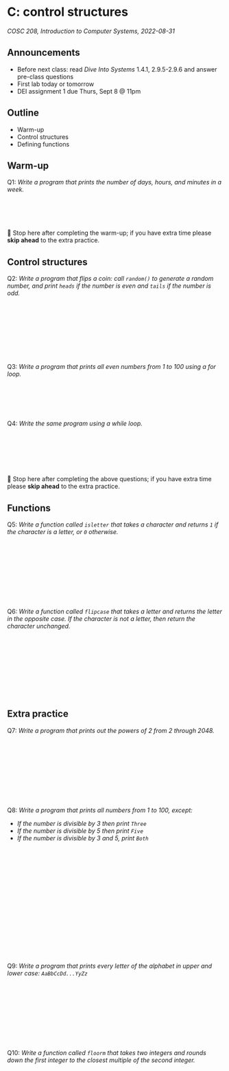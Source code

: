 # C: control structures
_COSC 208, Introduction to Computer Systems, 2022-08-31_

## Announcements
* Before next class: read _Dive Into Systems_ 1.4.1, 2.9.5-2.9.6 and answer pre-class questions
* First lab today or tomorrow
* DEI assignment 1 due Thurs, Sept 8 @ 11pm

## Outline
* Warm-up
* Control structures
* Defining functions

## Warm-up
Q1: _Write a program that prints the number of days, hours, and minutes in a week._
```C






```

🛑 Stop here after completing the warm-up; if you have extra time please **skip ahead** to the extra practice.

## Control structures
Q2: _Write a program that flips a coin: call `random()` to generate a random number, and print `heads` if the number is even and `tails` if the number is odd._
```C











```
Q3: _Write a program that prints all even numbers from 1 to 100 using a for loop._
```C







```
Q4: _Write the same program using a while loop._
```C








```

🛑 Stop here after completing the above questions; if you have extra time please **skip ahead** to the extra practice.

<div style="page-break-after:always;"></div>

## Functions
Q5: _Write a function called `isletter` that takes a character and returns `1` if the character is a letter, or `0` otherwise._
```C












```

Q6: _Write a function called `flipcase` that takes a letter and returns the letter in the opposite case. If the character is not a letter, then return the character unchanged._
```C












```

## Extra practice
Q7: _Write a program that prints out the powers of 2 from 2 through 2048._
```C












```

<div style="page-break-after:always;"></div>

Q8: _Write a program that prints all numbers from 1 to 100, except:_
* _If the number is divisible by 3 then print `Three`_
* _If the number is divisible by 5 then print `Five`_
* _If the number is divisible by 3 and 5, print `Both`_

```C




















```

Q9: _Write a program that prints every letter of the alphabet in upper and lower case: `AaBbCcDd...YyZz`_
```C












```

Q10: _Write a function called `floorm` that takes two integers and rounds down the first integer to the closest multiple of the second integer._